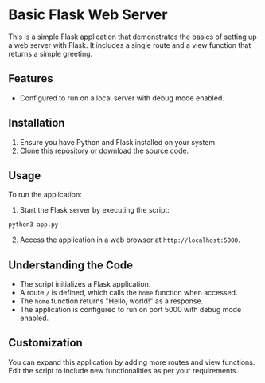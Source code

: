 
# Basic Flask Web Server

This is a simple Flask application that demonstrates the basics of setting up a web server with Flask. It includes a single route and a view function that returns a simple greeting.

## Features

- Configured to run on a local server with debug mode enabled.

## Installation

1. Ensure you have Python and Flask installed on your system.
2. Clone this repository or download the source code.

## Usage

To run the application:

1. Start the Flask server by executing the script:

```bash
python3 app.py
```

2. Access the application in a web browser at `http://localhost:5000`.

## Understanding the Code

- The script initializes a Flask application.
- A route `/` is defined, which calls the `home` function when accessed.
- The `home` function returns "Hello, world!" as a response.
- The application is configured to run on port 5000 with debug mode enabled.

## Customization

You can expand this application by adding more routes and view functions. Edit the script to include new functionalities as per your requirements.